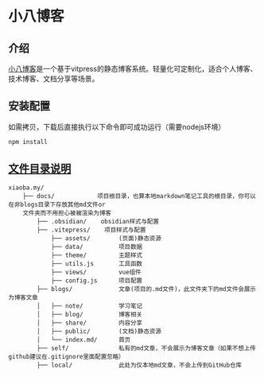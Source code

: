 # 小八博客
## 介绍
[小八博客](https://xioaba.blog)是一个基于vitpress的静态博客系统。轻量化可定制化，适合个人博客、技术博客、文档分享等场景。

## 安装配置
如需拷贝，下载后直接执行以下命令即可成功运行（需要nodejs环境）
```cmd
npm install
```

## [文件目录说明](https://vitepress.dev/zh/guide/routing#root-and-source-directory)
```
xiaoba.my/
    ├── docs/            项目根目录，也算本地markdown笔记工具的根目录，你可以在非blogs目录下存放其他md文件or
    文件夹而不用担心被被渲染为博客
        ├── .obsidian/    obsidian样式与配置
        ├── .vitepress/    项目样式与配置
            ├── assets/        (页面)静态资源
            ├── data/          项目数据
            ├── theme/         主题样式
            ├── utils.js       工具函数
            ├── views/         vue组件
            ├── config.js      项目配置
        ├── blogs/             文章(项目的.md文件)，此文件夹下的md文件会展示为博客文章
        │   ├── note/          学习笔记
        │   ├── blog/          博客相关
        │   ├── share/         内容分享
        │   ├── public/        (文档)静态资源
        │   └── index.md/      首页
        ├── self/              私有的md文章，不会展示为博客文章（如果不想上传github建议在.gitignore里面配置忽略）
        ├── local/             此处为仅本地md文章，不会上传到GitHub仓库

```
